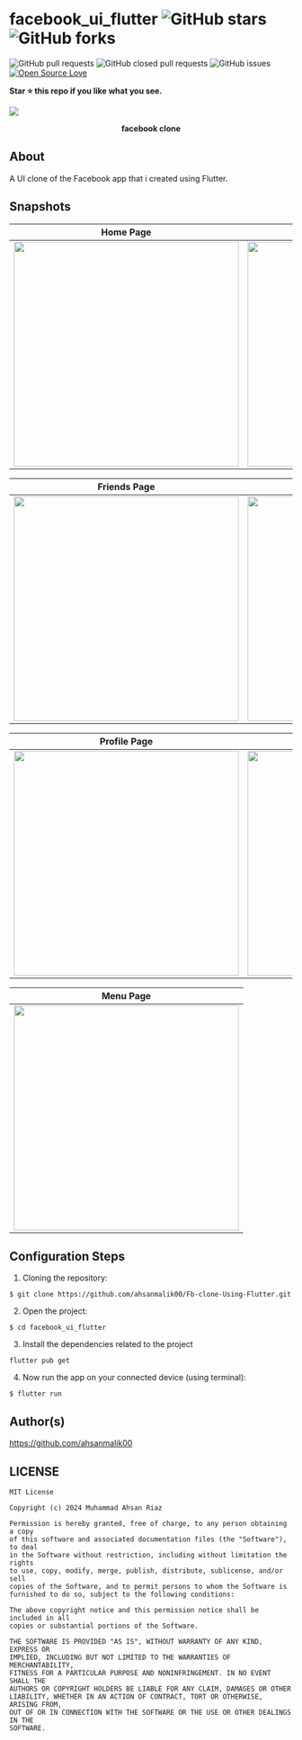 # facebook_ui_flutter ![GitHub stars](https://github.com/ahsanmalik00/Fb-clone-Using-Flutter) ![GitHub forks](https://img.shields.io/github/forks/ahmedgulabkhan/facebook_ui_flutter?style=social) 
![GitHub pull requests](https://img.shields.io/github/issues-pr/ahmedgulabkhan/facebook_ui_flutter) ![GitHub closed pull requests](https://img.shields.io/github/issues-pr-closed/ahmedgulabkhan/facebook_ui_flutter) ![GitHub issues](https://img.shields.io/github/issues-raw/ahmedgulabkhan/facebook_ui_flutter) [![Open Source Love](https://badges.frapsoft.com/os/v2/open-source.svg?v=103)](https://github.com/ahmedgulabkhan/facebook_ui_flutter)

**Star ⭐ this repo if you like what you see.**

<p><img src="snapshots/social-preview.png" /></p>
<p align="center"><b>facebook clone</b></p>

## About
A UI clone of the Facebook app that i created using Flutter.

## Snapshots

| Home Page | Home Page |
|------|-------|
|<img src="snapshots/snapshot1.jpeg" width="400">|<img src="snapshots/snapshot2.jpeg" width="400">|

| Friends Page | Watch Page |
|------|-------|
|<img src="snapshots/snapshot3.jpeg" width="400">|<img src="snapshots/snapshot4.jpeg" width="400">|

| Profile Page | Notifications Page |
|------|-------|
|<img src="snapshots/snapshot5.jpeg" width="400">|<img src="snapshots/snapshot6.jpeg" width="400">|

| Menu Page |
|------|
|<img src="snapshots/snapshot7.jpeg" width="400">

## Configuration Steps
1. Cloning the repository:

```
$ git clone https://github.com/ahsanmalik00/Fb-clone-Using-Flutter.git
```

2. Open the project:

`$ cd facebook_ui_flutter`

3. Install the dependencies related to the project

`flutter pub get`

4. Now run the app on your connected device (using terminal):

`$ flutter run`

## Author(s)

https://github.com/ahsanmalik00

## LICENSE
```
MIT License

Copyright (c) 2024 Muhammad Ahsan Riaz

Permission is hereby granted, free of charge, to any person obtaining a copy
of this software and associated documentation files (the "Software"), to deal
in the Software without restriction, including without limitation the rights
to use, copy, modify, merge, publish, distribute, sublicense, and/or sell
copies of the Software, and to permit persons to whom the Software is
furnished to do so, subject to the following conditions:

The above copyright notice and this permission notice shall be included in all
copies or substantial portions of the Software.

THE SOFTWARE IS PROVIDED "AS IS", WITHOUT WARRANTY OF ANY KIND, EXPRESS OR
IMPLIED, INCLUDING BUT NOT LIMITED TO THE WARRANTIES OF MERCHANTABILITY,
FITNESS FOR A PARTICULAR PURPOSE AND NONINFRINGEMENT. IN NO EVENT SHALL THE
AUTHORS OR COPYRIGHT HOLDERS BE LIABLE FOR ANY CLAIM, DAMAGES OR OTHER
LIABILITY, WHETHER IN AN ACTION OF CONTRACT, TORT OR OTHERWISE, ARISING FROM,
OUT OF OR IN CONNECTION WITH THE SOFTWARE OR THE USE OR OTHER DEALINGS IN THE
SOFTWARE.
```
